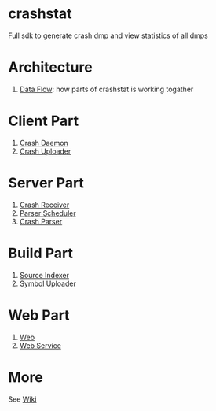 crashstat
=========

Full sdk to generate crash dmp and view statistics of all dmps


Architecture
=========

1. [Data Flow](https://github.com/hufuman/crashstat/raw/master/docs/data_flow.png): how parts of crashstat is working togather


Client Part
=========

1. [Crash Daemon](https://github.com/hufuman/crashstat/wiki/Crash-Daemon)
2. [Crash Uploader](https://github.com/hufuman/crashstat/wiki/Crash-Uploader)

Server Part
=========

1. [Crash Receiver](https://github.com/hufuman/crashstat/wiki/Crash-Receiver)
2. [Parser Scheduler](https://github.com/hufuman/crashstat/wiki/Parser-Scheduler)
3. [Crash Parser](https://github.com/hufuman/crashstat/wiki/Crash-Parser)

Build Part
=========
1. [Source Indexer](https://github.com/hufuman/crashstat/wiki/Source-Indexer)
2. [Symbol Uploader](https://github.com/hufuman/crashstat/wiki/Symbol-Uploader)

Web Part
=========

1. [Web](https://github.com/hufuman/crashstat/wiki/Web)
2. [Web Service](https://github.com/hufuman/crashstat/wiki/Web-Service)

More
=========

See [Wiki](https://github.com/hufuman/crashstat/wiki)
